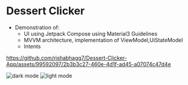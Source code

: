 # Dessert Clicker

- Demonstration of:
  - UI using Jetpack Compose using Material3 Guidelines
  - MVVM architecture, implementation of ViewModel,UiStateModel
  - Intents
 
https://github.com/rishabhagg7/Dessert-Clicker-App/assets/99592097/2b3b3c27-460e-4d1f-ad45-a07074c47d4e

![dark mode](https://github.com/rishabhagg7/Dessert-Clicker-App/assets/99592097/a78d38cb-1af0-4292-b3f9-1af44370f3c7)
![light mode](https://github.com/rishabhagg7/Dessert-Clicker-App/assets/99592097/e34f7680-b2c1-4604-addd-8bb24990bc2b)
